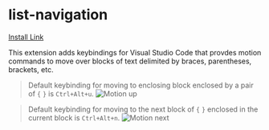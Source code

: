 # list-navigation
[Install Link](https://marketplace.visualstudio.com/items?itemName=ironyman.list-navigation)

This extension adds keybindings for Visual Studio Code that provdes motion commands to move over blocks of text delimited by braces, parentheses, brackets, etc.

> Default keybinding for moving to enclosing block enclosed by a pair of `{` `}` is `Ctrl+Alt+u`.
![Motion up](/assets/up.apng "Motion up")

> Default keybinding for moving to the next block of `{` `}` enclosed in the current block is `Ctrl+Alt+n`.
![Motion next](/assets/next.apng "Motion next")

